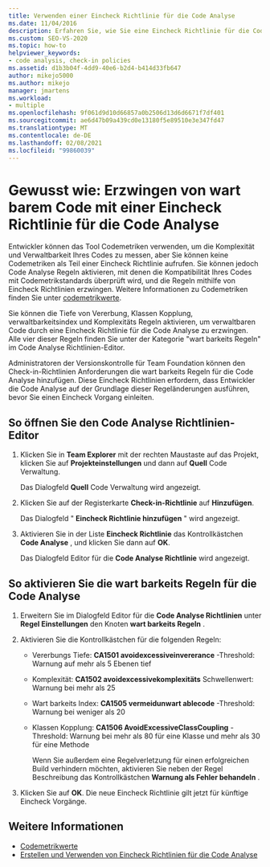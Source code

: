 ```yaml
---
title: Verwenden einer Eincheck Richtlinie für die Code Analyse
ms.date: 11/04/2016
description: Erfahren Sie, wie Sie eine Eincheck Richtlinie für die Code Analyse verwenden, um zu überprüfen, ob der Code den Vererbung, Klassen Kopplung, Wartbarkeit und Komplexitäts Standards entspricht.
ms.custom: SEO-VS-2020
ms.topic: how-to
helpviewer_keywords:
- code analysis, check-in policies
ms.assetid: d1b3b04f-4dd9-40e6-b2d4-b414d33fb647
author: mikejo5000
ms.author: mikejo
manager: jmartens
ms.workload:
- multiple
ms.openlocfilehash: 9f061d9d10d66857a0b2506d13d6d6671f7df401
ms.sourcegitcommit: ae6d47b09a439cd0e13180f5e89510e3e347fd47
ms.translationtype: MT
ms.contentlocale: de-DE
ms.lasthandoff: 02/08/2021
ms.locfileid: "99860039"
---
```

# <a name="how-to-enforce-maintainable-code-with-a-code-analysis-check-in-policy"></a>Gewusst wie: Erzwingen von wart barem Code mit einer Eincheck Richtlinie für die Code Analyse

Entwickler können das Tool Codemetriken verwenden, um die Komplexität und Verwaltbarkeit Ihres Codes zu messen, aber Sie können keine Codemetriken als Teil einer Eincheck Richtlinie aufrufen. Sie können jedoch Code Analyse Regeln aktivieren, mit denen die Kompatibilität Ihres Codes mit Codemetrikstandards überprüft wird, und die Regeln mithilfe von Eincheck Richtlinien erzwingen. Weitere Informationen zu Codemetriken finden Sie unter [codemetrikwerte](../code-quality/code-metrics-values.md).

Sie können die Tiefe von Vererbung, Klassen Kopplung, verwaltbarkeitsindex und Komplexitäts Regeln aktivieren, um verwaltbaren Code durch eine Eincheck Richtlinie für die Code Analyse zu erzwingen. Alle vier dieser Regeln finden Sie unter der Kategorie "wart barkeits Regeln" im Code Analyse Richtlinien-Editor.

Administratoren der Versionskontrolle für Team Foundation können den Check-in-Richtlinien Anforderungen die wart barkeits Regeln für die Code Analyse hinzufügen. Diese Eincheck Richtlinien erfordern, dass Entwickler die Code Analyse auf der Grundlage dieser Regeländerungen ausführen, bevor Sie einen Eincheck Vorgang einleiten.

## <a name="to-open-the-code-analysis-policy-editor"></a>So öffnen Sie den Code Analyse Richtlinien-Editor

1. Klicken Sie in **Team Explorer** mit der rechten Maustaste auf das Projekt, klicken Sie auf **Projekteinstellungen** und dann auf **Quell** Code Verwaltung.

     Das Dialogfeld **Quell** Code Verwaltung wird angezeigt.

2. Klicken Sie auf der Registerkarte **Check-in-Richtlinie** auf **Hinzufügen**.

     Das Dialogfeld " **Eincheck Richtlinie hinzufügen** " wird angezeigt.

3. Aktivieren Sie in der Liste **Eincheck Richtlinie** das Kontrollkästchen **Code Analyse** , und klicken Sie dann auf **OK**.

     Das Dialogfeld Editor für die **Code Analyse Richtlinie** wird angezeigt.

## <a name="to-enable-code-analysis-maintainability-rules"></a>So aktivieren Sie die wart barkeits Regeln für die Code Analyse

1. Erweitern Sie im Dialogfeld Editor für die **Code Analyse Richtlinien** unter **Regel Einstellungen** den Knoten **wart barkeits Regeln** .

2. Aktivieren Sie die Kontrollkästchen für die folgenden Regeln:

   - Vererbungs Tiefe: **CA1501 avoidexcessiveinvererance** -Threshold: Warnung auf mehr als 5 Ebenen tief

   - Komplexität: **CA1502 avoidexcessivekomplexitäts** Schwellenwert: Warnung bei mehr als 25

   - Wart barkeits Index: **CA1505 vermeidunwart ablecode** -Threshold: Warnung bei weniger als 20

   - Klassen Kopplung: **CA1506 AvoidExcessiveClassCoupling** -Threshold: Warnung bei mehr als 80 für eine Klasse und mehr als 30 für eine Methode

     Wenn Sie außerdem eine Regelverletzung für einen erfolgreichen Build verhindern möchten, aktivieren Sie neben der Regel Beschreibung das Kontrollkästchen **Warnung als Fehler behandeln** .

3. Klicken Sie auf **OK**. Die neue Eincheck Richtlinie gilt jetzt für künftige Eincheck Vorgänge.

## <a name="see-also"></a>Weitere Informationen

- [Codemetrikwerte](../code-quality/code-metrics-values.md)
- [Erstellen und Verwenden von Eincheck Richtlinien für die Code Analyse](../code-quality/how-to-create-or-update-standard-code-analysis-check-in-policies.md)
